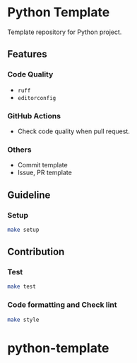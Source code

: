 # Python Template

Template repository for Python project.

## Features

### Code Quality

- `ruff`
- `editorconfig`

### GitHub Actions

- Check code quality when pull request.

### Others

- Commit template
- Issue, PR template

## Guideline

### Setup

```bash
make setup
```

## Contribution

### Test

```bash
make test
```

### Code formatting and Check lint

```bash
make style
```
# python-template
